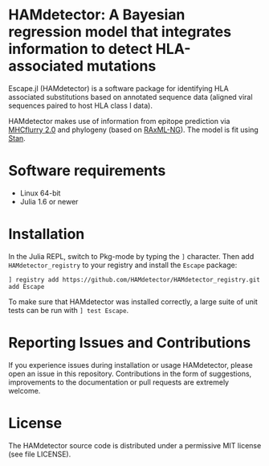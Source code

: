 # HAMdetector: A Bayesian regression model that integrates information to detect HLA-associated mutations

Escape.jl (HAMdetector) is a software package for identifying HLA associated substitutions based on annotated sequence data (aligned viral sequences paired to host HLA class I data).

HAMdetector makes use of information from epitope prediction via [MHCflurry 2.0](https://github.com/openvax/mhcflurry) and phylogeny (based on [RAxML-NG](https://github.com/amkozlov/raxml-ng)).
The model is fit using [Stan](https://github.com/stan-dev/cmdstan).

# Software requirements

- Linux 64-bit
- Julia 1.6 or newer

# Installation

In the Julia REPL, switch to Pkg-mode by typing the `]` character. 
Then add `HAMdetector_registry` to your registry and install the `Escape` package:

```
] registry add https://github.com/HAMdetector/HAMdetector_registry.git
add Escape
```

To make sure that HAMdetector was installed correctly, a large suite of unit tests can be run with `] test Escape`.

# Reporting Issues and Contributions

If you experience issues during installation or usage HAMdetector, please open an issue in this repository.
Contributions in the form of suggestions, improvements to the documentation or pull requests are extremely welcome.

# License

The HAMdetector source code is distributed under a permissive MIT license (see file LICENSE).